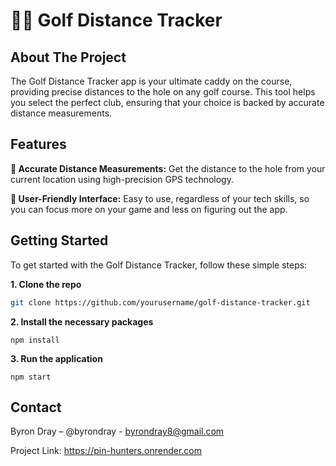# 🏌️‍♂️ Golf Distance Tracker

## About The Project

The Golf Distance Tracker app is your ultimate caddy on the course, providing precise distances to the hole on any golf course. This tool helps you select the perfect club, ensuring that your choice is backed by accurate distance measurements.

## Features

**📌 Accurate Distance Measurements:** Get the distance to the hole from your current location using high-precision GPS technology.

**📌 User-Friendly Interface:** Easy to use, regardless of your tech skills, so you can focus more on your game and less on figuring out the app.

## Getting Started

To get started with the Golf Distance Tracker, follow these simple steps:

**1. Clone the repo**

```bash
git clone https://github.com/yourusername/golf-distance-tracker.git
```

**2. Install the necessary packages**

```
npm install
```

**3. Run the application**

```
npm start
```

## Contact

Byron Dray – @byrondray - byrondray8@gmail.com

Project Link: https://pin-hunters.onrender.com
